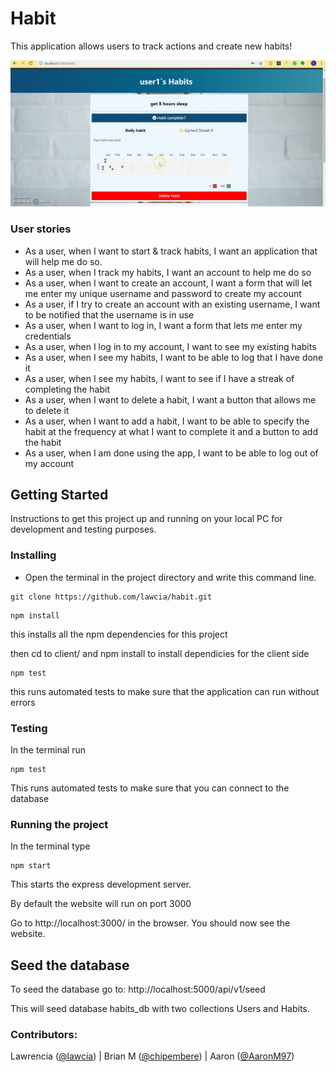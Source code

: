 # Habit

This application allows users to track actions and create new habits!

![](habit-demo.gif)

### User stories

- As a user, when I want to start & track habits, I want an application that will help me do so.
- As a user, when I track my habits, I want an account to help me do so
- As a user, when I want to create an account, I want a form that will let me enter my unique username and password to create my account
- As a user, if I try to create an account with an existing username, I want to be notified that the username is in use
- As a user, when I want to log in, I want a form that lets me enter my credentials
- As a user, when I log in to my account, I want to see my existing habits
- As a user, when I see my habits, I want to be able to log that I have done it
- As a user, when I see my habits, I want to see if I have a streak of completing the habit
- As a user, when I want to delete a habit, I want a button that allows me to delete it
- As a user, when I want to add a habit, I want to be able to specify the habit at the frequency at what I want to complete it and a button to add the habit
- As a user, when I am done using the app, I want to be able to log out of my account

## Getting Started

Instructions to get this project up and running on your local PC for development and testing purposes.

### Installing

- Open the terminal in the project directory and write this command line.

```
git clone https://github.com/lawcia/habit.git
```

```
npm install
```

this installs all the npm dependencies for this project

then cd to client/ and npm install to install dependicies for the client side

```
npm test
```

this runs automated tests to make sure that the application can run without errors


### Testing
In the terminal run
```
npm test
```
This runs automated tests to make sure that you can connect to the database


### Running the project
In the terminal type
```
npm start
```
This starts the express development server.

By default the website will run on port 3000

Go to http://localhost:3000/ in the browser. You should now see the website.

## Seed the database

To seed the database go to: http://localhost:5000/api/v1/seed 

This will seed database habits_db with two collections Users and Habits.

### Contributors:
Lawrencia ([@lawcia](https://github.com/lawcia "Lawrencia's Github")) |
Brian M ([@chipembere](https://github.com/chipembere "Brian's Github")) | Aaron ([@AaronM97](https://github.com/AaronM97 "Aaron's Github")) 


